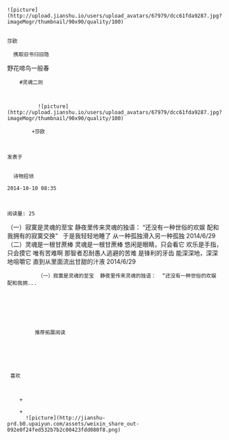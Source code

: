 
    
  
    ![picture](http://upload.jianshu.io/users/upload_avatars/67979/dcc61fda9287.jpg?imageMogr/thumbnail/90x90/quality/100)
    

    莎欧
  
      携取旧书归旧隐
野花啼鸟一般春

  
  
    
  


    
      
        #灵魂二则
        
          
            
              ![picture](http://upload.jianshu.io/users/upload_avatars/67979/dcc61fda9287.jpg?imageMogr/thumbnail/90x90/quality/100)
            
            +莎欧
        
        
    
    发表于 

    
      诗物招领

    2014-10-10 08:35

    

    阅读量: 25
  


        
            

  （一）寂寞是灵魂的至宝
  静夜里传来灵魂的独语：
  “还没有一种世俗的欢娱
  配和我拥有的寂寞交换”
   
  于是我轻轻地睡了
  从一种孤独滑入另一种孤独
  2014/6/29
   
   
  （二）灵魂是一根甘蔗棒
  灵魂是一根甘蔗棒
  悠闲是眼睛，只会看它
  欢乐是手指，只会摸它
  唯有苦难啊
  那智者忍耐愚人逃避的苦难
  是锋利的牙齿
  能深深地，深深地咀嚼它
  直到从里面流出甘甜的汁液
  2014/6/29

        
              （一）寂寞是灵魂的至宝  静夜里传来灵魂的独语：  “还没有一种世俗的欢娱  配和我拥...
      
    
    
      
      
      
          
             推荐拓展阅读
        
      
    
    
      
          
     喜欢

      
      
        +
                  
        +
          ![picture](http://jianshu-prd.b0.upaiyun.com/assets/weixin_share_out-092e0f24fed532b7b2c00423fdd080f8.png)
        
      
    
  


